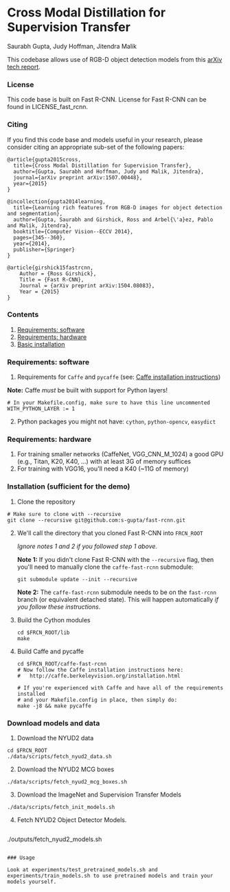 # Cross Modal Distillation for Supervision Transfer
Saurabh Gupta, Judy Hoffman, Jitendra Malik

This codebase allows use of RGB-D object detection models from this [arXiv tech report](http://arxiv.org/abs/1507.00448). 

### License

This code base is built on Fast R-CNN. License for Fast R-CNN can be found in LICENSE_fast_rcnn.

### Citing 

If you find this code base and models useful in your research, please consider citing an appropriate sub-set of the following papers:

    @article{gupta2015cross,
      title={Cross Modal Distillation for Supervision Transfer},
      author={Gupta, Saurabh and Hoffman, Judy and Malik, Jitendra},
      journal={arXiv preprint arXiv:1507.00448},
      year={2015}
    }

    @incollection{gupta2014learning,
      title={Learning rich features from RGB-D images for object detection and segmentation},
      author={Gupta, Saurabh and Girshick, Ross and Arbel{\'a}ez, Pablo and Malik, Jitendra},
      booktitle={Computer Vision--ECCV 2014},
      pages={345--360},
      year={2014},
      publisher={Springer}
    }

    @article{girshick15fastrcnn,
        Author = {Ross Girshick},
        Title = {Fast R-CNN},
        Journal = {arXiv preprint arXiv:1504.08083},
        Year = {2015}
    }

### Contents
1. [Requirements: software](#requirements-software)
2. [Requirements: hardware](#requirements-hardware)
3. [Basic installation](#installation-sufficient-for-the-demo)

### Requirements: software

1. Requirements for `Caffe` and `pycaffe` (see: [Caffe installation instructions](http://caffe.berkeleyvision.org/installation.html))

  **Note:** Caffe *must* be built with support for Python layers!

  ```make
  # In your Makefile.config, make sure to have this line uncommented
  WITH_PYTHON_LAYER := 1
  ```

2. Python packages you might not have: `cython`, `python-opencv`, `easydict`

### Requirements: hardware

1. For training smaller networks (CaffeNet, VGG_CNN_M_1024) a good GPU (e.g., Titan, K20, K40, ...) with at least 3G of memory suffices
2. For training with VGG16, you'll need a K40 (~11G of memory)

### Installation (sufficient for the demo)

1. Clone the repository
  ```Shell
  # Make sure to clone with --recursive
  git clone --recursive git@github.com:s-gupta/fast-rcnn.git
  ```
  
2. We'll call the directory that you cloned Fast R-CNN into `FRCN_ROOT`

   *Ignore notes 1 and 2 if you followed step 1 above.*
   
   **Note 1:** If you didn't clone Fast R-CNN with the `--recursive` flag, then you'll need to manually clone the `caffe-fast-rcnn` submodule:
    ```Shell
    git submodule update --init --recursive
    ```
    **Note 2:** The `caffe-fast-rcnn` submodule needs to be on the `fast-rcnn` branch (or equivalent detached state). This will happen automatically *if you follow these instructions*.

3. Build the Cython modules
    ```Shell
    cd $FRCN_ROOT/lib
    make
    ```
    
4. Build Caffe and pycaffe
    ```Shell
    cd $FRCN_ROOT/caffe-fast-rcnn
    # Now follow the Caffe installation instructions here:
    #   http://caffe.berkeleyvision.org/installation.html

    # If you're experienced with Caffe and have all of the requirements installed
    # and your Makefile.config in place, then simply do:
    make -j8 && make pycaffe
    ```
### Download models and data
1. Download the NYUD2 data

  ```Shell
  cd $FRCN_ROOT
  ./data/scripts/fetch_nyud2_data.sh
  ```
	
2. Download the NYUD2 MCG boxes

  ```Shell
  ./data/scripts/fetch_nyud2_mcg_boxes.sh
  ```

3. Download the ImageNet and Supervision Transfer Models 

  ```Shell
  ./data/scripts/fetch_init_models.sh
  ```

4. Fetch NYUD2 Object Detector Models.

	```Shell
  ./outputs/fetch_nyud2_models.sh
  ```

### Usage

Look at experiments/test_pretrained_models.sh and experiments/train_models.sh to use pretrained models and train your models yourself.
